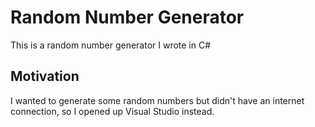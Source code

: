# Random Number Generator

This is a random number generator I wrote in C#

## Motivation

I wanted to generate some random numbers but didn't have an internet connection, so I opened up Visual Studio instead.